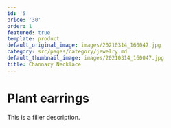 ```yaml
---
id: '5'
price: '30'
order: 1
featured: true
template: product
default_original_image: images/20210314_160047.jpg
category: src/pages/category/jewelry.md
default_thumbnail_image: images/20210314_160047.jpg
title: Channary Necklace
---
```

# Plant earrings

This is a filler description.
